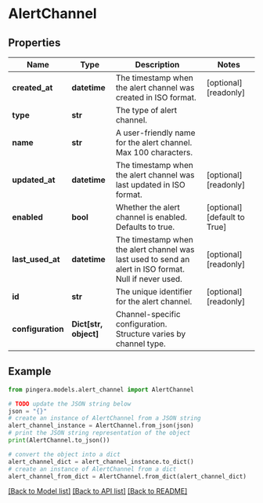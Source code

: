 # AlertChannel


## Properties

Name | Type | Description | Notes
------------ | ------------- | ------------- | -------------
**created_at** | **datetime** | The timestamp when the alert channel was created in ISO format. | [optional] [readonly] 
**type** | **str** | The type of alert channel. | 
**name** | **str** | A user-friendly name for the alert channel. Max 100 characters. | 
**updated_at** | **datetime** | The timestamp when the alert channel was last updated in ISO format. | [optional] [readonly] 
**enabled** | **bool** | Whether the alert channel is enabled. Defaults to true. | [optional] [default to True]
**last_used_at** | **datetime** | The timestamp when the alert channel was last used to send an alert in ISO format. Null if never used. | [optional] [readonly] 
**id** | **str** | The unique identifier for the alert channel. | [optional] [readonly] 
**configuration** | **Dict[str, object]** | Channel-specific configuration. Structure varies by channel type. | 

## Example

```python
from pingera.models.alert_channel import AlertChannel

# TODO update the JSON string below
json = "{}"
# create an instance of AlertChannel from a JSON string
alert_channel_instance = AlertChannel.from_json(json)
# print the JSON string representation of the object
print(AlertChannel.to_json())

# convert the object into a dict
alert_channel_dict = alert_channel_instance.to_dict()
# create an instance of AlertChannel from a dict
alert_channel_from_dict = AlertChannel.from_dict(alert_channel_dict)
```
[[Back to Model list]](../README.md#documentation-for-models) [[Back to API list]](../README.md#documentation-for-api-endpoints) [[Back to README]](../README.md)


